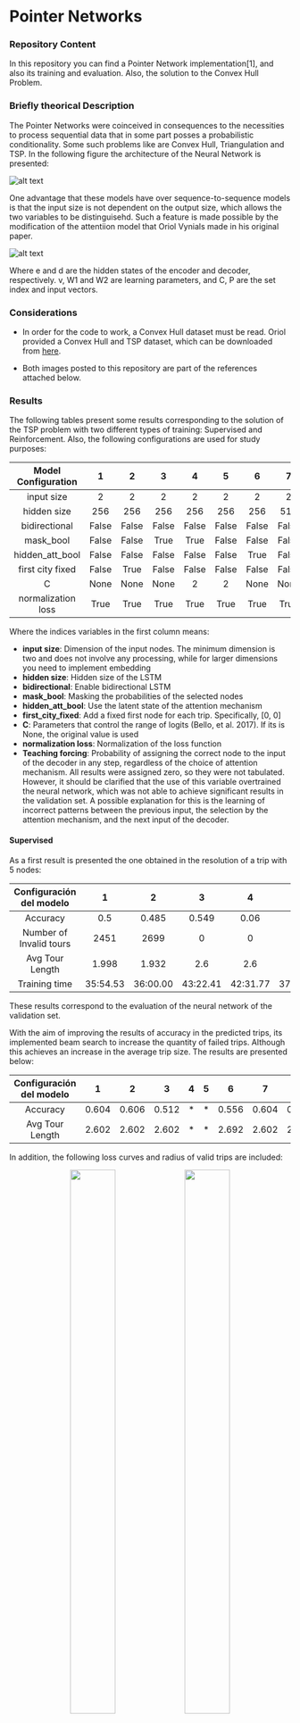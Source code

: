 # Pointer Networks

### Repository Content

In this repository you can find a Pointer Network implementation[1], and also its training and evaluation. Also, the solution to the Convex Hull Problem.

### Briefly theorical Description

The Pointer Networks were coinceived in consequences to the necessities to process sequential data that in some part posses a probabilistic conditionality. Some such problems like are Convex Hull, Triangulation and TSP. In the following figure the architecture of the Neural Network is presented:

![alt text](https://github.com/JoseVillagranE/Pointer-Networks/blob/master/Images/PtrNeural.png)

One advantage that these models have over sequence-to-sequence models is that the input size is not dependent on the output size, which allows the two variables to be distinguisehd. Such a feature is made possible by the modification of the attentiion model that Oriol Vynials made in his original paper.

![alt text](https://github.com/JoseVillagranE/Pointer-Networks/blob/master/Images/eqPtr.png)

Where e and d are the hidden states of the encoder and decoder, respectively. v, W1 and W2 are learning parameters, and C, P are the set index and input vectors.

### Considerations

* In order for the code to work, a Convex Hull dataset must be read. Oriol provided a Convex Hull and TSP dataset, which can be downloaded from [here](https://drive.google.com/drive/folders/0B2fg8yPGn2TCMzBtS0o4Q2RJaEU).

* Both images posted to this repository are part of the references attached below.

### Results

The following tables present some results corresponding to the solution of the TSP problem with two different types of training: Supervised and Reinforcement.
Also, the following configurations are used for study purposes:

| Model Configuration 	| 1 	| 2 	| 3 	| 4 	| 5 	| 6 	| 7 	| 8 	|
|:-:	|:-:	|:-:	|:-:	|:-:	|:-:	|:-:	|:-:	|:-:	|
| input size 	| 2 	| 2 	| 2 	| 2 	| 2 	| 2 	| 2 	| 128 	|
| hidden size 	| 256 	| 256 	| 256 	| 256 	| 256 	| 256 	| 512 	| 512 	|
| bidirectional 	| False 	| False 	| False 	| False 	| False 	| False 	| False 	| False 	|
| mask_bool 	| False 	| False 	| True 	| True 	| False 	| False 	| False 	| False 	|
| hidden_att_bool 	| False 	| False 	| False 	| False 	| False 	| True 	| False 	| False 	|
| first city fixed 	| False 	| True 	| False 	| False 	| False 	| False 	| False 	| False 	|
| C 	| None 	| None 	| None 	| 2 	| 2 	| None 	| None 	| None 	|
| normalization loss 	| True 	| True 	| True 	| True 	| True 	| True 	| True 	| True 	|

Where the indices variables in the first column means:

* **input size**: Dimension of the input nodes. The minimum dimension is two and does not involve any processing, while for larger dimensions you need to implement embedding 
* **hidden size**: Hidden size of the LSTM
* **bidirectional**: Enable bidirectional LSTM
* **mask_bool**: Masking the probabilities of the selected nodes
* **hidden_att_bool**: Use the latent state of the attention mechanism
* **first_city_fixed**: Add a fixed first node for each trip. Specifically, [0, 0] 
* **C**: Parameters that control the range of logits (Bello, et al. 2017). If its  is None, the original value is used
* **normalization loss**: Normalization of the loss function
* **Teaching forcing**: Probability of assigning the correct node to the input of the decoder in any step, regardless of the choice of attention mechanism. All results were assigned zero, so they were not tabulated. However, it should be clarified that the use of this variable overtrained the neural network, which was not able to achieve significant results in the validation set. A possible explanation for this is the learning of incorrect patterns between the previous input, the selection by the attention mechanism, and the next input of the decoder.

#### Supervised

As a first result is presented the one obtained in the resolution of a trip with 5 nodes:

| Configuración del modelo 	| 1 	| 2 	| 3 	| 4 	| 5 	| 6 	| 7 	| 8 	|
|:-:	|:-:	|:-:	|:-:	|:-:	|:-:	|:-:	|:-:	|:-:	|
| Accuracy 	| 0.5 	| 0.485 	| 0.549 	| 0.06 	| 0 	| 0.418 	| 0.504 	| 0.498 	|
| Number of Invalid tours 	| 2451 	| 2699 	| 0 	| 0 	| 0 	| 3442 	| 2440 	| 2314 	|
|           Avg Tour Length 	| 1.998 	| 1.932 	| 2.6 	| 2.6 	| 0 	| 1.742 	| 1.999 	| * 	|
| Training time 	| 35:54.53 	| 36:00.00 	| 43:22.41 	| 42:31.77 	| 37:13.89 	| 37:10.23 	| 37:33.9 	| 41:10.55 	|

These results correspond to the evaluation of the neural network of the validation set.

With the aim of improving the results of accuracy in the predicted trips, its implemented beam search to increase the quantity of failed trips. Although this achieves an increase in the average trip size. The results are presented below:

| Configuración del modelo 	| 1 	| 2 	| 3 	| 4 	| 5 	| 6 	| 7 	| 8 	|
|:-:	|:-:	|:-:	|:-:	|:-:	|:-:	|:-:	|:-:	|:-:	|
| Accuracy 	| 0.604 	| 0.606 	| 0.512 	| * 	| * 	| 0.556 	| 0.604 	| 0.586 	|
| Avg Tour Length 	| 2.602 	| 2.602 	| 2.602 	| * 	| * 	| 2.692 	| 2.602 	| 2.602 	|

In addition, the following loss curves and radius of valid trips are included:

<p align="middle">
  <img src="https://github.com/JoseVillagranE/Pointer-Networks/blob/master/Images/Loss.png" height="50%" width="40%" />
  <img src="https://github.com/JoseVillagranE/Pointer-Networks/blob/master/Images/Ratio.png" height="50%" width="40%" />
</p>


Although the neural network proof learning, the results themselves are not encouraging. Cited the paper by Bello where they said:

".., we implement and train a pointer network with supervised learning, similarly to (Vinyals et al., 2015b). While our supervised data 
consists of one million optimal tours, we find that our supervised learning results are not as good as those reported in by (Vinyals et al., 2015b). We suspect that learning from optimal tours is harder for
supervised pointer networks due to subtle features that the model cannot figure out only by looking at given supervised targets"[[2]](#2).

They could not reach the original implementation. Could be that the original paper does not write about the details of the supervised training 

#### Reinforcement

The models implemented for the reinforcement training are presented below:

* **multinomial-RL**: Determine the choice of the next node sample from the obtained probabilities
* **Greedy-RL**: Determine the choice of the next node by selecting the one with the highest probability.
* **Sampling-RL**: Validation strategy by sampling the lower tour.
* **Active-Search-RL**: Active Search Validation strategy.
* **Bello's Paper**: The best result obtained from this paper for each long trip.
* **Supervised**: Results coming from the original Pointer Network paper.
* **Optimial**: Optimal length for every trip

The results obtained for the average long trip are as follows:

| Configuración del modelo 	| Multinomial-RL 	| Greedy-RL 	| Sampling-RL 	| Active-Search-RL 	| Bello's Paper 	| Supervised 	| Optimal 	|
|:-:	|:-:	|:-:	|:-:	|:-:	|:-:	|:-:	|:-:	|
| 5 	| 2.13	| 2.13	| 2.123	|  	| * 	| 2.12 	| 2.12 	|
| 10 	| 2.91 	| 3.0	| 2.882	|  	| * 	| 2.88 	| 2.87 	|
| 20 	| 3.95 	|  *	| 3.88	|  	| 3.82 	| 3.88 	| 3.82 	|

It's necessary to mention that it was trained with randomly generated trips, with Pytorch using the seed by default for training and the 666 seed for validating the model. In addition, the training of the model is sensible to the elecction of the seed, where for some maybe the model does not work or at least does not converge to the best result. Clearly, this is a direct consequence of the complexity that it could be to generate in the trips for the obtention of this itself in a random way.
El entrenamiento greedy mostro un comportamiento más inestable en los resultados que se iban obteniendo a lo largo del entrenamiento.

As a parameter analysis of the temperature parameter statement on the paper of Bello, its presented the following tables of average long:

| Temperature Parameter 	| Greedy 	| 2.0 	| 1.5 	| 1.0 	|
|:-:	|:-:	|:-:	|:-:	|:-:	|
| 5 	| 2.124 	| 2.123 	| 2.123 	| 2.123 	|

| Temperature Parameter 	| 2.2 	| 2.0 	| 1.5 	| 1.0 	|
|:-:	|:-:	|:-:	|:-:	|:-:	|
| 10 	| 2.904 	| 2.895 	| 2.884 	| 2.882 	|

| Temperature Parameter 	| 2.5 	| 2.0 	| 1.5 	| 1.3 	| 1.2 	|
|:-:	|:-:	|:-:	|:-:	|:-:	|:-:	|
| 20 	| 4.42 	| 4.057 	| 3.91 	| 3.886 	| 3.88 	|

As an example, two trips are derived: A first with 10 nodes and a second with 20 nodes.

![alt text](https://github.com/JoseVillagranE/Pointer-Networks/blob/master/Images/examples_10_20.png)

### Referencias
<a id="1">[1]</a>
O. Vinyals, M. Fortunato, and N. Jaitly, “Pointer networks,” in Proc. Adv. Neural Inf. Process. Syst., Montreal, QC, Canada, Dec. 2015, pp. 2692–2700.

<a id="2">[2]</a>
I. Bello, H. Pham, Q. V. Le, M. Norouzi, and S. Bengio, “Neural combinatorial optimization with reinforcement learning,” in Proc. Int. Conf. Learn. Represent., Toulon, France, Apr. 2017, Art. no. 09940.


 

 
